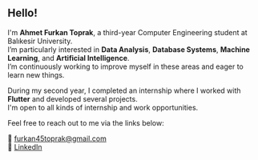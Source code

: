 ## Hello!

I'm **Ahmet Furkan Toprak**, a third-year Computer Engineering student at Balıkesir University.  
I’m particularly interested in **Data Analysis**, **Database Systems**, **Machine Learning**, and **Artificial Intelligence**.  
I’m continuously working to improve myself in these areas and eager to learn new things.

During my second year, I completed an internship where I worked with **Flutter** and developed several projects.  
I'm open to all kinds of internship and work opportunities.

Feel free to reach out to me via the links below:

📧 furkan45toprak@gmail.com  
🔗 [LinkedIn](https://www.linkedin.com/in/ahmet-furkan-toprak-27a1b9260/)
